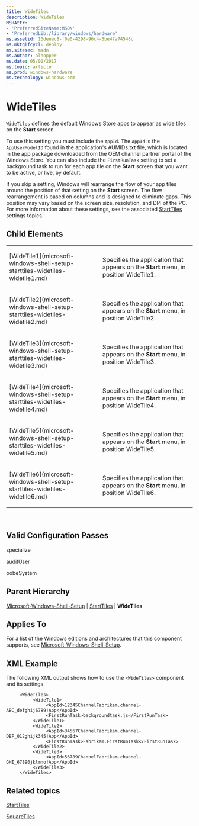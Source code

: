 ```yaml
---
title: WideTiles
description: WideTiles
MSHAttr:
- 'PreferredSiteName:MSDN'
- 'PreferredLib:/library/windows/hardware'
ms.assetid: 10deeec8-f0e0-4298-96c4-5be47a74548c
ms.mktglfcycl: deploy
ms.sitesec: msdn
ms.author: alhopper
ms.date: 05/02/2017
ms.topic: article
ms.prod: windows-hardware
ms.technology: windows-oem
---
```


# WideTiles


`WideTiles` defines the default Windows Store apps to appear as wide tiles on the **Start** screen.

To use this setting you must include the `AppId`. The `AppId` is the `AppUserModelID` found in the application's AUMIDs.txt file, which is located in the app package downloaded from the OEM channel partner portal of the Windows Store. You can also include the `FirstRunTask` setting to set a background task to run for each app tile on the **Start** screen that you want to be active, or live, by default.

If you skip a setting, Windows will rearrange the flow of your app tiles around the position of that setting on the **Start** screen. The flow rearrangement is based on columns and is designed to eliminate gaps. This position may vary based on the screen size, resolution, and DPI of the PC. For more information about these settings, see the associated [StartTiles](microsoft-windows-shell-setup-starttiles.md) settings topics.

## Child Elements


<table>
<colgroup>
<col width="50%" />
<col width="50%" />
</colgroup>
<tbody>
<tr class="odd">
<td><p>[WideTile1](microsoft-windows-shell-setup-starttiles-widetiles-widetile1.md)</p></td>
<td><p>Specifies the application that appears on the <strong>Start</strong> menu, in position WideTile1.</p></td>
</tr>
<tr class="even">
<td><p>[WideTile2](microsoft-windows-shell-setup-starttiles-widetiles-widetile2.md)</p></td>
<td><p>Specifies the application that appears on the <strong>Start</strong> menu, in position WideTile2.</p></td>
</tr>
<tr class="odd">
<td><p>[WideTile3](microsoft-windows-shell-setup-starttiles-widetiles-widetile3.md)</p></td>
<td><p>Specifies the application that appears on the <strong>Start</strong> menu, in position WideTile3.</p></td>
</tr>
<tr class="even">
<td><p>[WideTile4](microsoft-windows-shell-setup-starttiles-widetiles-widetile4.md)</p></td>
<td><p>Specifies the application that appears on the <strong>Start</strong> menu, in position WideTile4.</p></td>
</tr>
<tr class="odd">
<td><p>[WideTile5](microsoft-windows-shell-setup-starttiles-widetiles-widetile5.md)</p></td>
<td><p>Specifies the application that appears on the <strong>Start</strong> menu, in position WideTile5.</p></td>
</tr>
<tr class="even">
<td><p>[WideTile6](microsoft-windows-shell-setup-starttiles-widetiles-widetile6.md)</p></td>
<td><p>Specifies the application that appears on the <strong>Start</strong> menu, in position WideTile6.</p></td>
</tr>
</tbody>
</table>

 

## Valid Configuration Passes


specialize

auditUser

oobeSystem

## Parent Hierarchy


[Microsoft-Windows-Shell-Setup](microsoft-windows-shell-setup.md) | [StartTiles](microsoft-windows-shell-setup-starttiles.md) | **WideTiles**

## Applies To


For a list of the Windows editions and architectures that this component supports, see [Microsoft-Windows-Shell-Setup](microsoft-windows-shell-setup.md).

## XML Example


The following XML output shows how to use the `<WideTiles>` component and its settings.

```
     <WideTiles>
          <WideTile1>
               <AppId>12345ChannelFabrikam.channel-ABC_defghij6789!App</AppId>
               <FirstRunTask>backgroundtask.js</FirstRunTask>
          </WideTile1>
          <WideTile2>
               <AppId>34567ChannelFabrikam.channel-DEF_012ghijk345!App</AppId>
               <FirstRunTask>Fabrikam.FirstRunTask</FirstRunTask>
          </WideTile2>
          <WideTile3>
               <AppId>56789ChannelFabrikam.channel-GHI_67890jklmno!App</AppId>
          </WideTile3>
     </WideTiles>
```

## Related topics


[StartTiles](microsoft-windows-shell-setup-starttiles.md)

[SquareTiles](microsoft-windows-shell-setup-starttiles-squaretiles.md)

 

 







